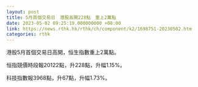 ```yaml
---
layout: post
title: 5月首個交易日　港股高開228點　重上2萬點
date: 2023-05-02 09:25:19.000000000 +08:00
link: https://news.rthk.hk/rthk/ch/component/k2/1698751-20230502.htm
categories: rthk
---
```


港股5月首個交易日高開，恒生指數重上2萬點。

恒指競價時段報20122點，升228點，升幅1.15%。

科技指數報3968點，升67點，升幅1.73%。
